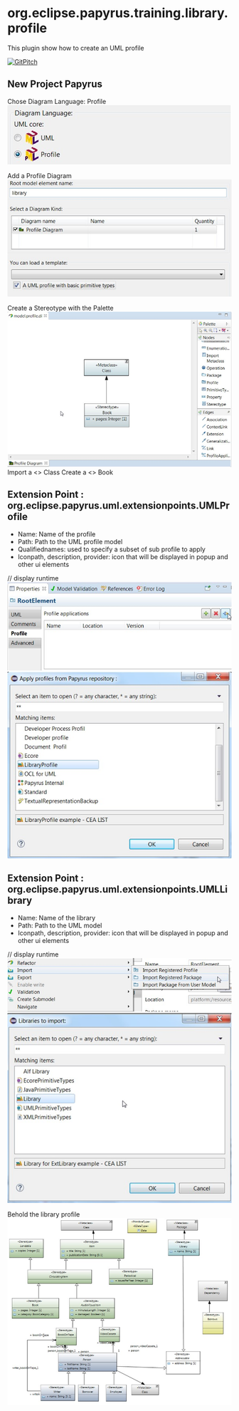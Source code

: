 org.eclipse.papyrus.training.library.profile
=======================================
This plugin show how to create an UML profile 

[![GitPitch](https://gitpitch.com/assets/badge.svg)](https://gitpitch.com/bmaggi/library-training?p=org.eclipse.papyrus.training.library.profile)


## New Project Papyrus
 Chose Diagram Language: Profile  
![Libraryergt jpg][DiagramLanguage] 
 
 Add a Profile Diagram   
![Libraryergt jpg][ProfileDiagram] 


 Create a Stereotype with the Palette
![Libraryergt jpg][FirstStereotype]
 Import a <<Metaclass>> Class
 Create a <<Stereotype>> Book 


## Extension Point : org.eclipse.papyrus.uml.extensionpoints.UMLProfile  
  - Name: Name of the profile
  - Path: Path to the UML profile model
  - Qualifiednames: used to specify a subset of sub profile to apply
  - Iconpath, description, provider: icon that will be displayed in popup and other ui elements

// display runtime  
 ![Libraryergt jpg][ApplyProfile1]
 ![Libraryergt jpg][ApplyProfile2]

## Extension Point : org.eclipse.papyrus.uml.extensionpoints.UMLLibrary  
  - Name: Name of the library
  - Path: Path to the UML model
  - Iconpath, description, provider: icon that will be displayed in popup and other ui elements

// display runtime  
 ![Libraryergt jpg][ImportLibrary1]
 ![Libraryergt jpg][ImportLibrary2]

Behold the library profile ![Libraryergt jpg][LibraryProfileDiagram]  

[LibraryProfileDiagram]: /org.eclipse.papyrus.training.library.profile/doc/LibraryProfile.jpg?raw=true "Library Profile Diagram"
[ApplyProfile1]: /org.eclipse.papyrus.training.library.profile/doc/ApplyProfile1.jpg?raw=true "Apply a Profile Step1"
[ApplyProfile2]: /org.eclipse.papyrus.training.library.profile/doc/ApplyProfile2.jpg?raw=true "Apply a Profile Step2"
[ImportLibrary1]: /org.eclipse.papyrus.training.library.profile/doc/ImportLibrary1.jpg?raw=true "Import Library Step1"
[ImportLibrary2]: /org.eclipse.papyrus.training.library.profile/doc/ImportLibrary2.jpg?raw=true "Import Library Step2"
[FirstStereotype]: /org.eclipse.papyrus.training.library.profile/doc/FirstStereotype.jpg?raw=true "Create First Stereotype"
[RegisterLibrary]: /org.eclipse.papyrus.training.library.profile/doc/RegisterLibrary.jpg?raw=true "Register a Library"
[RegisterProfile]: /org.eclipse.papyrus.training.library.profile/doc/RegisterProfile.jpg?raw=true "Register a Profile"
[ProfileDiagram]: /org.eclipse.papyrus.training.library.profile/doc/ProfileDiagram.jpg?raw=true "Add a Profile Diagram"
[DiagramLanguage]: /org.eclipse.papyrus.training.library.profile/doc/DiagramLanguage.jpg?raw=true "Select Diagram Language"

